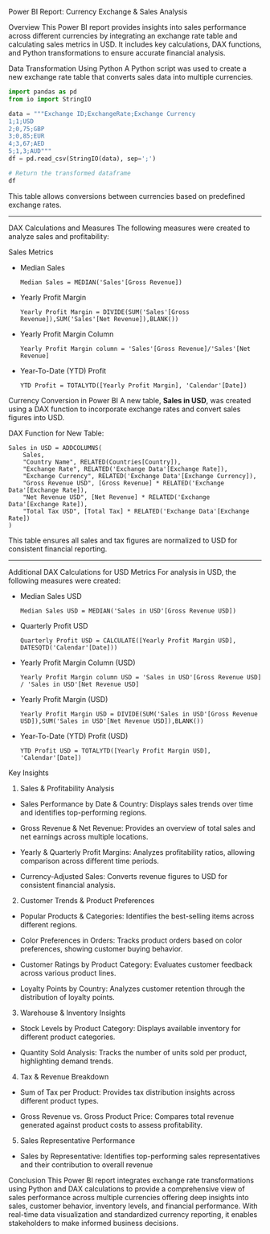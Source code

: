 Power BI Report: Currency Exchange & Sales Analysis

Overview
This Power BI report provides insights into sales performance across different currencies by integrating an exchange rate table and calculating sales metrics in USD. It includes key calculations, DAX functions, and Python transformations to ensure accurate financial analysis.


Data Transformation Using Python
A Python script was used to create a new exchange rate table that converts sales data into multiple currencies.

```python
import pandas as pd 
from io import StringIO

data = """Exchange ID;ExchangeRate;Exchange Currency
1;1;USD
2;0,75;GBP
3;0,85;EUR
4;3,67;AED
5;1,3;AUD"""
df = pd.read_csv(StringIO(data), sep=';')

# Return the transformed dataframe
df   
```
This table allows conversions between currencies based on predefined exchange rates.

---

DAX Calculations and Measures
The following measures were created to analyze sales and profitability:

Sales Metrics
- Median Sales
  ```DAX
  Median Sales = MEDIAN('Sales'[Gross Revenue])
  ```

- Yearly Profit Margin
  ```DAX
  Yearly Profit Margin = DIVIDE(SUM('Sales'[Gross Revenue]),SUM('Sales'[Net Revenue]),BLANK())
  ```

- Yearly Profit Margin Column
  ```DAX
  Yearly Profit Margin column = 'Sales'[Gross Revenue]/'Sales'[Net Revenue]
  ```

- Year-To-Date (YTD) Profit
  ```DAX
  YTD Profit = TOTALYTD([Yearly Profit Margin], 'Calendar'[Date])
  ```


Currency Conversion in Power BI
A new table, **Sales in USD**, was created using a DAX function to incorporate exchange rates and convert sales figures into USD.

DAX Function for New Table:
```DAX
Sales in USD = ADDCOLUMNS(
    Sales, 
    "Country Name", RELATED(Countries[Country]), 
    "Exchange Rate", RELATED('Exchange Data'[Exchange Rate]), 
    "Exchange Currency", RELATED('Exchange Data'[Exchange Currency]), 
    "Gross Revenue USD", [Gross Revenue] * RELATED('Exchange Data'[Exchange Rate]), 
    "Net Revenue USD", [Net Revenue] * RELATED('Exchange Data'[Exchange Rate]), 
    "Total Tax USD", [Total Tax] * RELATED('Exchange Data'[Exchange Rate])
)
```
This table ensures all sales and tax figures are normalized to USD for consistent financial reporting.

---

Additional DAX Calculations for USD Metrics
For analysis in USD, the following measures were created:

- Median Sales USD
  ```DAX
  Median Sales USD = MEDIAN('Sales in USD'[Gross Revenue USD])
  ```

- Quarterly Profit USD
  ```DAX
  Quarterly Profit USD = CALCULATE([Yearly Profit Margin USD], DATESQTD('Calendar'[Date]))
  ```

- Yearly Profit Margin Column (USD)
  ```DAX
  Yearly Profit Margin column USD = 'Sales in USD'[Gross Revenue USD] / 'Sales in USD'[Net Revenue USD]
  ```

- Yearly Profit Margin (USD)
  ```DAX
  Yearly Profit Margin USD = DIVIDE(SUM('Sales in USD'[Gross Revenue USD]),SUM('Sales in USD'[Net Revenue USD]),BLANK())
  ```

- Year-To-Date (YTD) Profit (USD)
  ```DAX
  YTD Profit USD = TOTALYTD([Yearly Profit Margin USD], 'Calendar'[Date]) 
  ```

Key Insights


1. Sales & Profitability Analysis

- Sales Performance by Date & Country: Displays sales trends over time and identifies top-performing regions.

- Gross Revenue & Net Revenue: Provides an overview of total sales and net earnings across multiple locations.

- Yearly & Quarterly Profit Margins: Analyzes profitability ratios, allowing comparison across different time periods.

- Currency-Adjusted Sales: Converts revenue figures to USD for consistent financial analysis.

2. Customer Trends & Product Preferences

- Popular Products & Categories: Identifies the best-selling items across different regions.

- Color Preferences in Orders: Tracks product orders based on color preferences, showing customer buying behavior.

- Customer Ratings by Product Category: Evaluates customer feedback across various product lines.

- Loyalty Points by Country: Analyzes customer retention through the distribution of loyalty points.

3. Warehouse & Inventory Insights

- Stock Levels by Product Category: Displays available inventory for different product categories.

- Quantity Sold Analysis: Tracks the number of units sold per product, highlighting demand trends.

4. Tax & Revenue Breakdown

- Sum of Tax per Product: Provides tax distribution insights across different product types.

- Gross Revenue vs. Gross Product Price: Compares total revenue generated against product costs to assess profitability.

5. Sales Representative Performance

- Sales by Representative: Identifies top-performing sales representatives and their contribution to overall revenue

Conclusion
This Power BI report integrates exchange rate transformations using Python and DAX calculations to provide a comprehensive view of sales performance across multiple currencies offering deep insights into sales, customer behavior, inventory levels, and financial performance. With real-time data visualization and standardized currency reporting, it enables stakeholders to make informed business decisions.
